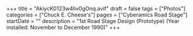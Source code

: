 +++
title = "AkiycK0123w4Iiv0gOnq.avif"
draft = false
tags = ["Photos"]
categories = ["Chuck E. Cheese's"]
pages = ["Cyberamics Road Stage"]
startDate = ""
description = "1st Road Stage Design (Prototype) (Year installed: November to December 1990)"
+++
